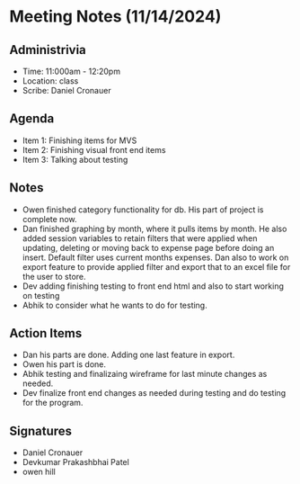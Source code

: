 # Meeting Notes (11/14/2024)

## Administrivia
* Time: 11:000am - 12:20pm
* Location: class
* Scribe: Daniel Cronauer

## Agenda

- Item 1: Finishing items for MVS
- Item 2: Finishing visual front end items
- Item 3: Talking about testing

## Notes

- Owen finished category functionality for db. His part of project is complete now.
- Dan finished graphing by month, where it pulls items by month. He also added session variables to retain filters that were applied when updating, deleting or moving back to expense page before doing an insert. Default filter uses current months expenses. Dan also to work on export feature to provide applied filter and export that to an excel file for the user to store.
- Dev adding finishing testing to front end html and also to start working on testing
- Abhik to consider what he wants to do for testing.

## Action Items

- Dan his parts are done. Adding one last feature in export.
- Owen his part is done.
- Abhik testing and finalizaing wireframe for last minute changes as needed.
- Dev finalize front end changes as needed during testing and do testing for the program.

## Signatures
- Daniel Cronauer
- Devkumar Prakashbhai Patel
- owen hill

